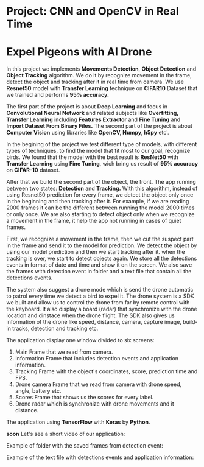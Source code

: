
# **Project: CNN and OpenCV in Real Time**
# **Expel Pigeons with AI Drone** 

In this project we implements **Movements Detection**, **Object Detection** and **Object Tracking** algorithm. 
We do it by recognize movement in the frame, detect the object and tracking after it in real time from camera. 
We use **Resnet50** model with **Transfer Learning** technique on **CIFAR10** Dataset that we trained and performs **95% accuracy.**

The first part of the project is about **Deep Learning** and focus in **Convolutional Neural Network** and related subjects like **Overfitting, 
Transfer Learning** including **Features Extractor** and **Fine Tuning** and **Import Dataset From Binary Files.**
The second part of the project is about **Computer Vision** using libraries like **OpenCV, Numpy, h5py** etc'.

In the begining of the project we test different type of models, with different types of techniques, to find the model that fit most to our goal, recognize birds.
We found that the model with the best result is **ResNet50** with **Transfer Learning** using **Fine Tuning**, wich bring us result of **95% accuracy** on **CIFAR-10** dataset.

After that we build the second part of the object, the front. The app running between two states: **Detection** and **Tracking.** 
With this algorithm, instead of using Resnet50 prediction for every frame, we detect the object only once in the beginning and then tracking after it. 
For example, if we are reading 2000 frames it can be the different between running the model 2000 times or only once. 
We are also starting to detect object only when we recognize a movement in the frame, it help the app not running in cases of quiet frames.

First, we recognize a movement in the frame, then we cut the suspect part in the frame and send it to the model for prediction. 
We detect the object by using our model prediction and then we start tracking after it. 
when the tracking is over, we start to detect objects again. We store all the detections events in format of date and time and show it on the screen.
We also save the frames with detection event in folder and a text file that contain all the detections events.

The system also suggest a drone mode which is send the drone automatic to patrol every time we detect a bird to expel it.
The drone system is a SDK we built and allow us to control the drone from far by remote control with the keyboard. 
It also display a board (radar) that synchronize with the drone location and dinstace when the drone flight.
The SDK also gives us information of the drone like speed, distance, camera, capture image, build-in tracks, detection and tracking etc.

The application display one window divided to six screens:
  1.	Main Frame that we read from camera.
  2.	Information Frame that includes detection events and application information.
  3.	Tracking Frame with the object's coordinates, score, prediction time and FPS.
  4.	Drone camera Frame that we read from camera with drone speed, angle, battery etc.
  5.	Scores Frame that shows us the scores for every label.
  6.	Drone radar which is synchronize with drone movements and it distance.
  
The application using **TensorFlow** with **Keras** by **Python**.

**soon**
Let's see a short video of our application:





Example of folder with the saved frames from detection event:
 
 

Example of the text file with detections events and application information:
